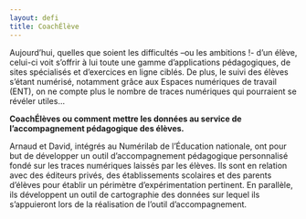 ```yaml
---
layout: defi
title: CoachÉlève
---
```


Aujourd’hui, quelles que soient les difficultés –ou les ambitions !-
d’un élève, celui-ci voit s’offrir à lui toute une gamme
d’applications pédagogiques, de sites spécialisés et d’exercices en
ligne ciblés. De plus, le suivi des élèves s’étant numérisé, notamment
grâce aux Espaces numériques de travail (ENT), on ne compte plus le
nombre de traces numériques qui pourraient se révéler utiles...

**CoachÉlèves ou comment mettre les données au service de
l’accompagnement pédagogique des élèves.**

Arnaud et David, intégrés au Numérilab de l’Éducation nationale, ont
pour but de développer un outil d’accompagnement pédagogique
personnalisé fondé sur les traces numériques laissés par les
élèves. Ils sont en relation avec des éditeurs privés, des
établissements scolaires et des parents d’élèves pour établir un
périmètre d’expérimentation pertinent. En parallèle, ils développent
un outil de cartographie des données sur lequel ils s’appuieront lors
de la réalisation de l’outil d’accompagnement.
